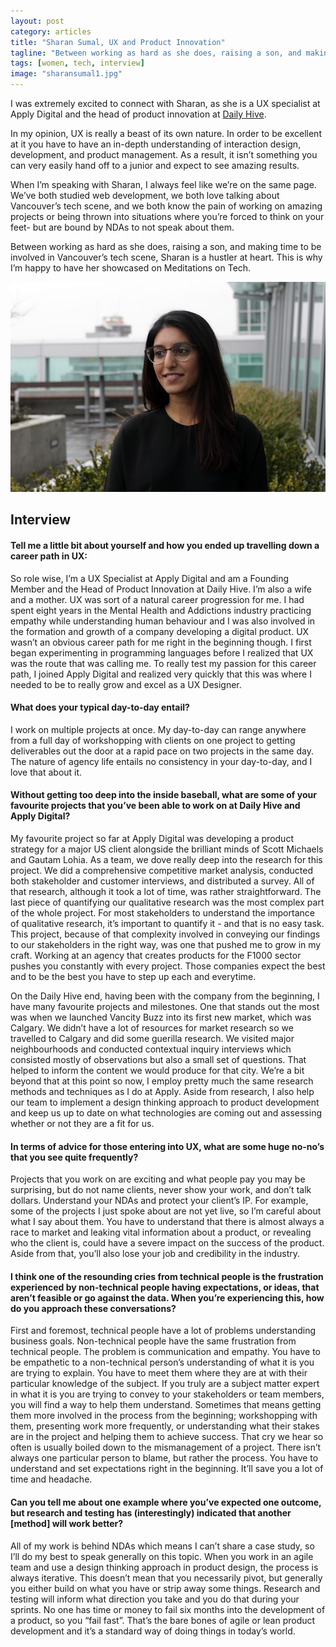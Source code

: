 ```yaml
---
layout: post
category: articles
title: "Sharan Sumal, UX and Product Innovation"
tagline: "Between working as hard as she does, raising a son, and making time to be involved in Vancouver’s tech scene, Sharan is a hustler at heart."
tags: [women, tech, interview]
image: "sharansumal1.jpg"
---
```


I was extremely excited to connect with Sharan, as she is a UX specialist at Apply Digital and the head of product innovation at [Daily Hive](http://dailyhive.com/vancouver).

In my opinion, UX is really a beast of its own nature. In order to be excellent at it you have to have an in-depth understanding of interaction design, development, and product management. As a result, it isn’t something you can very easily hand off to a junior and expect to see amazing results.

When I’m speaking with Sharan, I always feel like we’re on the same page. We’ve both studied web development, we both love talking about Vancouver’s tech scene, and we both know the pain of working on amazing projects or being thrown into situations where you’re forced to think on your feet- but are bound by NDAs to not speak about them.

Between working as hard as she does, raising a son, and making time to be involved in Vancouver’s tech scene, Sharan is a hustler at heart. This is why I’m happy to have her showcased on Meditations on Tech.

<center><img class="img-responsive" src="/img/posts/sharansumal2.jpg"></center>

## Interview

#### Tell me a little bit about yourself and how you ended up travelling down a career path in UX:
So role wise, I’m a UX Specialist at Apply Digital and am a Founding Member and the Head of Product Innovation at Daily Hive.  I’m also a wife and a mother. UX was sort of a natural career progression for me.  I had spent eight years in the Mental Health and Addictions industry practicing empathy while understanding human behaviour and I was also involved in the formation and growth of a company developing a digital product.  UX wasn’t an obvious career path for me right in the beginning though.  I first began experimenting in programming languages before I realized that UX was the route that was calling me.  To really test my passion for this career path, I joined Apply Digital and realized very quickly that this was where I needed to be to really grow and excel as a UX Designer.

#### What does your typical day-to-day entail?
I work on multiple projects at once. My day-to-day can range anywhere from a full day of workshopping with clients on one project to getting deliverables out the door at a rapid pace on two projects in the same day.  The nature of agency life entails no consistency in your day-to-day, and I love that about it.

#### Without getting too deep into the inside baseball, what are some of your favourite projects that you’ve been able to work on at Daily Hive and Apply Digital?
My favourite project so far at Apply Digital was developing a product strategy for a major US client alongside the brilliant minds of Scott Michaels and Gautam Lohia.  As a team, we dove really deep into the research for this project.  We did a comprehensive competitive market analysis, conducted both stakeholder and customer interviews, and distributed a survey.  All of that research, although it took a lot of time, was rather straightforward.  The last piece of quantifying our qualitative research was the most complex part of the whole project.  For most stakeholders to understand the importance of qualitative research, it’s important to quantify it - and that is no easy task.  This project, because of that complexity involved in conveying our findings to our stakeholders in the right way, was one that pushed me to grow in my craft. Working at an agency that creates products for the F1000 sector pushes you constantly with every project.  Those companies expect the best and to be the best you have to step up each and everytime.

On the Daily Hive end, having been with the company from the beginning, I have many favourite projects and milestones. One that stands out the most was when we launched Vancity Buzz into its first new market, which was Calgary.  We didn’t have a lot of resources for market research so we travelled to Calgary and did some guerilla research.  We visited major neighbourhoods and conducted contextual inquiry interviews which consisted mostly of observations but also a small set of questions.  That helped to inform the content we would produce for that city.  We’re a bit beyond that at this point so now, I employ pretty much the same research methods and techniques as I do at Apply.  Aside from research, I also help our team to implement a design thinking approach to product development and keep us up to date on what technologies are coming out and assessing whether or not they are a fit for us. 

#### In terms of advice for those entering into UX, what are some huge no-no’s that you see quite frequently?
Projects that you work on are exciting and what people pay you may be surprising, but do not name clients, never show your work, and don’t talk dollars.  Understand your NDAs and protect your client’s IP.  For example, some of the projects I just spoke about are not yet live, so I’m careful about what I say about them.  You have to understand that there is almost always a race to market and leaking vital information about a product, or revealing who the client is, could have a severe impact on the success of the product.  Aside from that, you’ll also lose your job and credibility in the industry. 

#### I think one of the resounding cries from technical people is the frustration experienced by non-technical people having expectations, or ideas, that aren’t feasible or go against the data. When you’re experiencing this, how do you approach these conversations? 
First and foremost, technical people have a lot of problems understanding business goals.  Non-technical people have the same frustration from technical people. The problem is communication and empathy.
You have to be empathetic to a non-technical person’s understanding of what it is you are trying to explain. You have to meet them where they are at with their particular knowledge of the subject.  If you truly are a subject matter expert in what it is you are trying to convey to your stakeholders or team members, you will find a way to help them understand.  Sometimes that means getting them more involved in the process from the beginning; workshopping with them, presenting work more frequently, or understanding what their stakes are in the project and helping them to achieve success.
That cry we hear so often is usually boiled down to the mismanagement of a project.  There isn’t always one particular person to blame, but rather the process.  You have to understand and set expectations right in the beginning.  It’ll save you a lot of time and headache.

#### Can you tell me about one example where you’ve expected one outcome, but research and testing has (interestingly) indicated that another [method] will work better?
All of my work is behind NDAs which means I can’t share a case study, so I’ll do my best to speak generally on this topic.  When you work in an agile team and use a design thinking approach in product design, the process is always iterative.  This doesn’t mean that you necessarily pivot, but generally you either build on what you have or strip away some things.  Research and testing will inform what direction you take and you do that during your sprints.  No one has time or money to fail six months into the development of a product, so you “fail fast”.  That’s the bare bones of agile or lean product development and it’s a standard way of doing things in today’s world.
